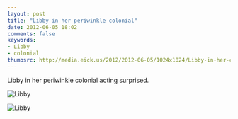 ```yaml
---
layout: post
title: "Libby in her periwinkle colonial"
date: 2012-06-05 18:02
comments: false
keywords: 
- Libby
- colonial
thumbsrc: http://media.eick.us/2012/2012-06-05/1024x1024/Libby-in-her-colonial-5.jpg
---
```

Libby in her periwinkle colonial acting surprised.



![Libby](http://media.eick.us/media/photographs/2012/2012-06-05/Libby-in-her-colonial-5.jpg)




![Libby](http://media.eick.us/media/photographs/2012/2012-06-05/Libby-in-her-colonial-4.jpg)
